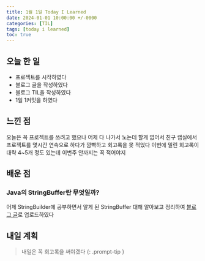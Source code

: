 ```yaml
---
title: 1월 1일 Today I Learned
date: 2024-01-01 10:00:00 +/-0000
categories: [TIL]
tags: [today i learned]
toc: true
---
```


## 오늘 한 일

* 프로젝트를 시작하였다
* 블로그 글을 작성하였다
* 블로그 TIL을 작성하였다
* 1일 1커밋을 하였다

## 느낀 점

오늘은 꼭 프로젝트를 쓰려고 했으나 어제 다 나가서 노는데 할게 없어서 친구 랩실에서 프로젝트를 몇시간 연속으로 하다가 깜빡하고 회고록을 못 적었다 이번에 밀린 회고록이 대략 4~5개 정도 있는데 이번주 안까지는 꼭 적어야지

## 배운 점

### Java의 StringBuffer란 무엇일까?

어제 StringBuilder에 공부하면서 알게 된 StringBuffer 대해 알아보고 정리하여 [블로그 글](https://jangwoojun.github.io/posts/Java%EC%9D%98StringBuffer%EB%9E%80-%EB%AC%B4%EC%97%87%EC%9D%BC%EA%B9%8C/)로 업로드하였다 

## 내일 계획

> 내일은 꼭 회고록을 써야겠다
{: .prompt-tip }

